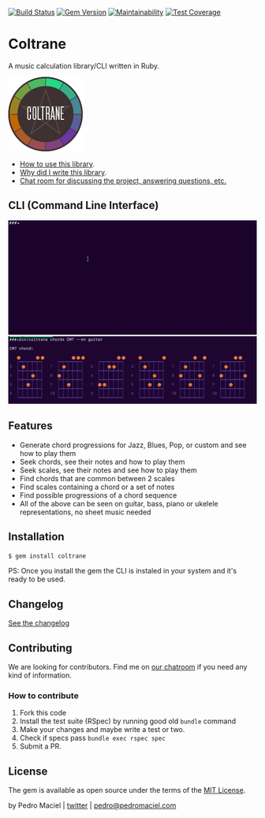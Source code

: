 [![Build Status](https://travis-ci.org/pedrozath/coltrane.svg?branch=master)](https://travis-ci.org/pedrozath/coltrane)
[![Gem Version](https://badge.fury.io/rb/coltrane.svg)](https://badge.fury.io/rb/coltrane)
[![Maintainability](https://api.codeclimate.com/v1/badges/a99a88d28ad37a79dbf6/maintainability)](https://codeclimate.com/github/pedrozath/coltrane/maintainability)
[![Test Coverage](https://api.codeclimate.com/v1/badges/a99a88d28ad37a79dbf6/test_coverage)](https://codeclimate.com/github/pedrozath/coltrane/test_coverage)

# Coltrane

A music calculation library/CLI written in Ruby.

![Coltrane](img/coltrane-logo.png)

* [How to use this library](https://github.com/pedrozath/coltrane/wiki/Core-music-theory-library).
* [Why did I write this library](https://medium.com/@pedrozath/so-i-wrote-a-library-to-help-me-compose-music-ddb4ae7c8227).
* [Chat room for discussing the project, answering questions, etc.](https://gitter.im/coltrane-music/Lobby)

## CLI (Command Line Interface)

![Screenshot](img/using-coltrane.gif)
![Screenshot](img/guitar-chords.png)

## Features

* Generate chord progressions for Jazz, Blues, Pop, or custom and see how to play them
* Seek chords, see their notes and how to play them
* Seek scales, see their notes and see how to play them
* Find chords that are common between 2 scales
* Find scales containing a chord or a set of notes
* Find possible progressions of a chord sequence
* All of the above can be seen on guitar, bass, piano or ukelele representations, no sheet music needed

## Installation

```bash
$ gem install coltrane
```

PS: Once you install the gem the CLI is instaled in your system and it's ready to be used.

## Changelog

[See the changelog](CHANGELOG.md)

## Contributing

We are looking for contributors. Find me on [our chatroom](https://gitter.im/coltrane-music/Lobby) if you need any kind of information.

### How to contribute
1. Fork this code
2. Install the test suite (RSpec) by running good old `bundle` command
3. Make your changes and maybe write a test or two.
4. Check if specs pass `bundle exec rspec spec`
5. Submit a PR.

## License

The gem is available as open source under the terms of the [MIT License](http://opensource.org/licenses/MIT).

by Pedro Maciel | [twitter](http://twitter.com/pedrozath) | pedro@pedromaciel.com
